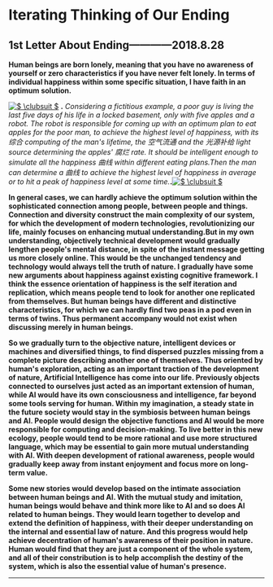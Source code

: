 # Iterating Thinking of Our Ending           
      
                
             
             
## 1st Letter About Ending————2018.8.28            
          
          
**Human beings are born lonely, meaning that you have no awareness of yourself or zero characteristics if you have never felt lonely. In terms of individual happiness within some specific situation, I have faith in an optimum solution.**          
       
       
<a href="https://www.codecogs.com/eqnedit.php?latex=$&space;\clubsuit&space;$" target="_blank"><img src="https://latex.codecogs.com/gif.latex?$&space;\clubsuit&space;$" title="$ \clubsuit $" /></a> **.** _Considering a fictitious example, a poor guy is living the last five days of his life in a locked basement, only with five apples and a robot. The robot is responsible for coming up with an optimum plan to eat apples for the poor man, to achieve the highest level of happiness, with its 综合 computing of the man's lifetime, the 空气流通 and the 光源补给 light source determining the apples' 腐烂 rate. It should be intelligent enough to simulate all the happiness 曲线 within different eating plans.Then the man can determine a 曲线 to achieve the highest level of happiness in average or to hit a peak of happiness level at some time._**.**<a href="https://www.codecogs.com/eqnedit.php?latex=$&space;\clubsuit&space;$" target="_blank"><img src="https://latex.codecogs.com/gif.latex?$&space;\clubsuit&space;$" title="$ \clubsuit $" /></a>             
        
        
**In general cases, we can hardly achieve the optimum solution within the sophisticated connection among people, between people and things. Connection and diversity construct the main complexity of our system, for which the development of modern technologies, revolutionizing our life, mainly focuses on enhancing mutual understanding.But in my own understanding, objectively technical development would gradually lengthen people's mental distance, in spite of the instant message getting us more closely online. This would be the unchanged tendency and technology would always tell the truth of nature. I gradually have some new arguments about happiness against existing cognitive framework. I think the essence orientation of happiness is the self iteration and replication, which means people tend to look for another one replicated from themselves. But human beings have different and distinctive characteristics, for which we can hardly find two peas in a pod even in terms of twins. Thus permanent accompany would not exist when discussing merely in human beings.**          
          
**So we gradually turn to the objective nature, intelligent devices or machines and diversified things, to find dispersed puzzles missing from a complete picture describing another one of themselves. Thus oriented by human's exploration, acting as an important traction of the development of nature, Artificial Intelligence has come into our life. Previously objects connected to ourselves just acted as an important extension of human, while AI would have its own consciousness and intelligence, far beyond some tools serving for human. Within my imagination, a steady state in the future society would stay in the symbiosis between human beings and AI. People would design the objective functions and AI would be more responsible for computing and decision-making. To live better in this new ecology, people would tend to be more rational and use more structured language, which may be essential to gain more mutual understanding with AI. With deepen development of rational awareness, people would gradually keep away from instant enjoyment and focus more on long-term value.**       
         
**Some new stories would develop based on the intimate association between human beings and AI. With the mutual study and imitation, human beings would behave and think more like to AI and so does AI related to human beings. They would learn together to develop and extend the definition of happiness, with their deeper understanding on the internal and essential law of nature. And this progress would help achieve decentration of human's awareness of their position in nature. Human would find that they are just a component of the whole system, and all of their constribution is to help accomplish the destiny of the system, which is also the essential value of human's presence.**               
           
****           
          
          

